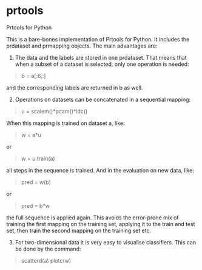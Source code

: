 # prtools
Prtools for Python

This is a bare-bones implementation of Prtools for Python. It includes the 
prdataset and prmapping objects. The main advantages are:
1. The data and the labels are stored in one prdataset. That means that when
a subset of a dataset is selected, only one operation is needed:

> b = a[:6,:]

and the corresponding labels are returned in b as well.

2. Operations on datasets can be concatenated in a sequential mapping:

> u = scalem()*pcam()*ldc()

When this mapping is trained on dataset a, like:

> w = a*u

or

> w = u.train(a)

all steps in the sequence is trained. And in the evaluation on new data, like:

> pred = w(b)

or

> pred = b*w

the full sequence is applied again. This avoids the error-prone mix of training
the first mapping on the training set, applying it to the train and test set,
then train the second mapping on the training set etc.

3. For two-dimensional data it is very easy to visualise classifiers. This can
be done by the command:

> scatterd(a)
> plotc(w)




